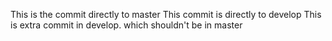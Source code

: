 This is the commit directly to master
This commit is directly to develop
This is extra commit in develop. which shouldn't be in master
